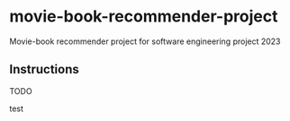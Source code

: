 # movie-book-recommender-project
Movie-book recommender project for software engineering project 2023

## Instructions

TODO

test
